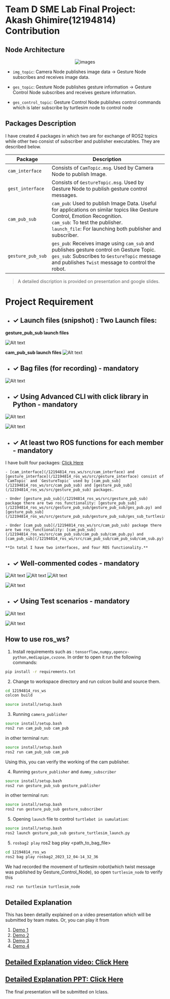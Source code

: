 # Team D SME Lab Final Project: Akash Ghimire(12194814) Contribution

## Node Architecture

<div align="center">
  <img src="images/final_project_arch.png" alt="images">
</div>

- `img_topic`: Camera Node publishes image data -> Gesture Node subscribes and receives image data.


- `ges_topic`: Gesture Node publishes gesture information -> Gesture Control Node subscribes and receives gesture information.


- `ges_control_topic`: Gesture Control Node publishes control commands which is later subscribe by turtlesim node to control node 

## Packages Description

I have created 4 packages in which two are for exchange of ROS2 topics while other two consist of subscriber and publisher executables.  They are described below. 


| Package         | Description |
| --------------- | ----------- |
| `cam_interface` | Consists of `CamTopic.msg`. Used by Camera Node to publish Image. |
| `gest_interface`| Consists of `GestureTopic.msg`. Used by Gesture Node to publish gesture control messages. |
| `cam_pub_sub`   | `cam_pub`: Used to publish Image Data. Useful for applications on similar topics like Gesture Control, Emotion Recognition.<br>`cam_sub`: To test the publisher.<br>`launch_file`: For launching both publisher and subscriber. |
| `gesture_pub_sub` | `ges_pub`: Receives image using `cam_sub` and publishes gesture control on Gesture Topic.<br>`ges_sub`: Subscribes to `GestureTopic` message and publishes `Twist` message to control the robot. |


> A detailed discription is provided on presentation and google slides. 


# Project Requirement

-  ## ✓ Launch files (snipshot) : Two Launch files:

**gesture_pub_sub launch files**

![Alt text](image.png)

**cam_pub_sub launch files**
![Alt text](image-1.png)


- ## ✓ Bag files (for recording) - mandatory
![Alt text](image-2.png)



- ## ✓ Using Advanced CLI with click library in Python - mandatory
![Alt text](image-3.png)

![Alt text](image-4.png)

- ##  ✓ At least two ROS functions for each member - mandatory

I have built four packages: [Click Here](/12194814_ros_ws/src/)

    - [cam_interface](/12194814_ros_ws/src/cam_interface) and [gesture_interface](/12194814_ros_ws/src/gesture_interface) consist of `CamTopic` and `GestureTopic` used by [cam_pub_sub](/12194814_ros_ws/src/cam_pub_sub) and [gesture_pub_sub](/12194814_ros_ws/src/gesture_pub_sub) packages.

    - Under [gesture_pub_sub](/12194814_ros_ws/src/gesture_pub_sub) package there are two ros_functionality: [gesture_pub_sub](/12194814_ros_ws/src/gesture_pub_sub/gesture_pub_sub/ges_pub.py) and [gesture_pub_sub](/12194814_ros_ws/src/gesture_pub_sub/gesture_pub_sub/ges_sub_turtlesim.py) 

    - Under [cam_pub_sub](/12194814_ros_ws/src/cam_pub_sub) package there are two ros_functionality: [cam_pub_sub](/12194814_ros_ws/src/cam_pub_sub/cam_pub_sub/cam_pub.py) and [cam_pub_sub](/12194814_ros_ws/src/cam_pub_sub/cam_pub_sub/cam_sub.py) 

    **In total I have two interfaces, and four ROS functionality.**





- ## ✓ Well-commented codes - mandatory
![Alt text](image-5.png)
![Alt text](image-6.png)
![Alt text](image-7.png)

![Alt text](image-8.png)

- ## ✓ Using Test scenarios - mandatory

![Alt text](image-9.png)

![Alt text](image-10.png)


## How to use ros_ws?

1. Install requirements such as : `tensorflow,numpy,opencv-python,mediapipe,cvzone`. In order to open it run the following commands: 
```bash
pip install -r requirements.txt
```

2. Change to workspace directory and run colcon build and source them. 
```bash
cd 12194814_ros_ws
colcon build
```

```bash
source install/setup.bash
```

3. Running `camera_publisher`
```bash
source install/setup.bash
ros2 run cam_pub_sub cam_pub
```

in other terminal run: 
```bash
source install/setup.bash
ros2 run cam_pub_sub cam_pub
```
Using this, you can verify the working of the cam publisher. 

4. Running `gesture_publisher` and `dummy_subscriber`

```bash
source install/setup.bash
ros2 run gesture_pub_sub gesture_publisher
```

in other terminal run: 
```bash
source install/setup.bash
ros2 run gesture_pub_sub gesture_subscriber
```

5. Opening `launch` file to control `turtlebot in sumulation`:
```bash
source install/setup.bash
ros2 launch gesture_pub_sub gesture_turtlesim_launch.py
```

5. `rosbag2 play`
ros2 bag play <path_to_bag_file>
```bash
cd 12194814_ros_ws
ros2 bag play rosbag2_2023_12_04-14_32_36
```
We had recorded the movement of turtlesim robot(which twist message was published by Gesture_Control_Node), so open `turtlesim_node` to verify this 

```bash
ros2 run turtlesim turtlesim_node
```

## Detailed Explanation

This has been detailly explained on a video presentation which will be submitted by team mates. Or, you can play it from


1. [Demo 1](https://www.youtube.com/watch?v=NtJKkORPFKY&ab_channel=AKASHGHIMIRE)
2. [Demo 2](https://www.youtube.com/watch?v=rDadLp9oBMs&ab_channel=AKASHGHIMIRE)
3. [Demo 3](https://www.youtube.com/watch?v=IUQ8O125wrE&ab_channel=AKASHGHIMIRE)
4. [Demo 4](https://www.youtube.com/watch?v=wnw1mWM6HAQ&ab_channel=AKASHGHIMIRE)

## [Detailed Explanation video: Click Here](https://drive.google.com/file/d/1IRBk5U86LYMGRNqeZW3ha30SwS_quU9d/view?usp=sharing)

## [Detailed Explanation PPT: Click Here](https://docs.google.com/presentation/d/1oz1VikWWInwmaPT3qQgrkYjFS0kgqzyMJ2SVUK5Xpe0/edit?usp=sharing)


The final presentation will be submitted on Iclass.